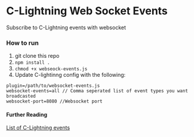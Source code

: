 # C-Lightning Web Socket Events

Subscribe to C-Lightning events with websocket

### How to run

1) git clone this repo
2) `npm install .`
3) `chmod +x webseock-events.js`
4) Update C-lightinng config with the following:
```
plugin=/path/to/websocket-events.js
websocket-events=all // Comma seperated list of event types you want broadcasted
websocket-port=8080 //Websocket port
```


#### Further Reading
[List of C-Lightning events](https://lightning.readthedocs.io/PLUGINS.html#event-notifications)
